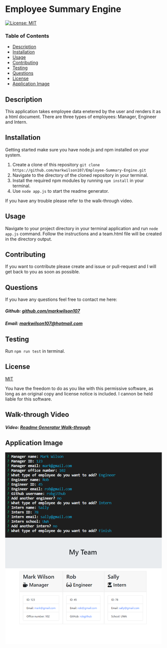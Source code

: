 # Employee Summary Engine

[![License: MIT](https://img.shields.io/badge/License-MIT-yellow.svg)](https://opensource.org/licenses/MIT)

### Table of Contents

- [Description](#description)
- [Installation](#installation)
- [Usage](#usage)
- [Contributing](#contributing)
- [Testing](#testing)
- [Questions](#questions)
- [License](#license)
- [Application Image](#application-image)

## Description

This application takes employee data enetered by the user and renders it as a html document. There are three types of employees: Manager, Engineer and Intern.

## Installation

Getting started make sure you have node.js and npm installed on your system.

1. Create a clone of this repository ``git clone https://github.com/markwilson107/Employee-Summary-Engine.git``
2. Navigate to the directory of the cloned repository in your terminal.
3. Install the required npm modules by running ``npm install`` in your terminal.
4. Use ``node app.js`` to start the readme generator.

If you have any trouble please refer to the walk-through video.


## Usage

Navigate to your project directory in your terminal application and run ``node app.js`` command. Follow the instructions and a team.html file will be created in the directory output.

## Contributing

If you want to contribute please create and issue or pull-request and I will get back to you as soon as possible.

## Questions

If you have any questions feel free to contact me here:

 ##### Github: [github.com/markwilson107](https://github.com/markwilson107)

 ##### Email: [markwilson107@hotmail.com](mailto:markwilson107@hotmail.com?subject=[GitHub])

## Testing

Run ``npm run test`` in terminal.

## License

[MIT](https://opensource.org/licenses/MIT)

You have the freedom to do as you like with this permissive software, as long as an original copy and license notice is included. I cannon be held liable for this software.

## Walk-through Video
##### Video: [Readme Generator Walk-through](https://drive.google.com/file/d/1m98NOBnFCj3xArgOP_aEyc5IVrEOT8jC/view?usp=sharing)

## Application Image

 ![Image of Application](https://github.com/markwilson107/Employee-Summary-Engine/blob/main/assets/DeployedApplication.png)